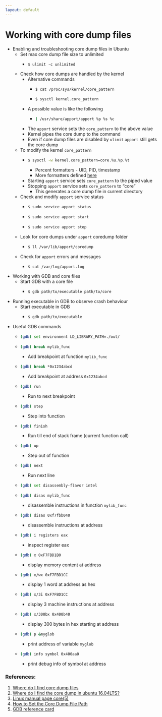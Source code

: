 ```yaml
---
layout: default
---
```

# Working with core dump files

- Enabling and troubleshooting core dump files in Ubuntu
  - Set max core dump file size to unlimited
    - ```
      $ ulimit -c unlimited
      ```
  - Check how core dumps are handled by the kernel
    - Alternative commands
      - ```bash
        $ cat /proc/sys/kernel/core_pattern
        ```
      - ```bash
        $ sysctl kernel.core_pattern
        ```
    - A possible value is like the following
      - ```bash
        | /usr/share/apport/apport %p %s %c
        ```
    - The `apport` service sets the `core_pattern` to the above value
    - Kernel pipes the core dump to the command
    - Even if core dump files are disabled by `ulimit` `apport` still gets the core dump
  - To modify the kernel `core_pattern`
    - ```bash
      $ sysctl -w kernel.core_pattern=core.%u.%p.%t
      ```
      - Percent formatters - UID, PID, timestamp
      - More formatters defined [here](https://man7.org/linux/man-pages/man5/core.5.html)
    - Starting `apport` service sets `core_pattern` to the piped value
    - Stopping `apport` service sets `core_pattern` to “core”
      - This generates a core dump file in current directory
  - Check and modify `apport` service status
    - ```bash
      $ sudo service apport status
      ```
    - ```bash
      $ sudo service apport start
      ```
    - ```bash
      $ sudo service apport stop
      ```
  - Look for core dumps under `apport` coredump folder
    - ```bash
      $ ll /var/lib/apport/coredump
      ```
  - Check for `apport` errors and messages
    - ```bash
      $ cat /var/log/apport.log
      ```
- Working with GDB and core files
  - Start GDB with a core file
    - ```bash
      $ gdb path/to/executable path/to/core
      ```
- Running executable in GDB to observe crash behaviour
  - Start executable in GDB
    - ```bash
      $ gdb path/to/executable
      ```
- Useful GDB commands
  - ```bash
    (gdb) set environment LD_LIBRARY_PATH=./out/
    ```
  - ```bash
    (gdb) break mylib_func
    ```
    - Add breakpoint at function `mylib_func`
  - ```bash
    (gdb) break *0x1234abcd
    ```
    - Add breakpoint at address `0x1234abcd`
  - ```bash
    (gdb) run
    ```
    - Run to next breakpoint 
  - ```bash
    (gdb) step
    ```
    - Step into function
  - ```bash
    (gdb) finish
    ```
    - Run till end of stack frame (current function call)
  - ```bash
    (gdb) up
    ```
    - Step out of function
  - ```bash
    (gdb) next
    ```
    - Run next line
  - ```bash
    (gdb) set disassembly-flavor intel
    ```
  - ```bash
    (gdb) disas mylib_func
    ```
    - disassemble instructions in function `mylib_func`
  - ```bash
    (gdb) disas 0xf7fbb040
    ```
    - disassemble instructions at address
  - ```bash
    (gdb) i registers eax 
    ```
    - inspect register eax
  - ```bash
    (gdb) x 0xF7FBD1B0
    ```
    - display memory content at address
  - ```bash
    (gdb) x/wx 0xF7FBD1CC
    ```
    - display 1 word at address as hex
  - ```bash
    (gdb) x/3i 0xF7FBD1CC
    ```
    - display 3 machine instructions at address
  - ```bash
    (gdb) x/300bx 0x400b40
    ```
    - display 300 bytes in hex starting at address
  - ```bash
    (gdb) p &myglob
    ```
    - print address of variable `myglob`
  - ```bash
    (gdb) info symbol 0x400aa0
    ```
    - print debug info of symbol at address 



### References:

1. [Where do I find core dump files](https://askubuntu.com/questions/1349047/where-do-i-find-core-dump-files-and-how-do-i-view-and-analyze-the-backtrace-st)
1. [Where do I find the core dump in ubuntu 16.04LTS?](https://askubuntu.com/questions/966407/where-do-i-find-the-core-dump-in-ubuntu-16-04lts)
1. [Linux manual page core(5)](https://man7.org/linux/man-pages/man5/core.5.html)
1. [How to Set the Core Dump File Path](https://www.baeldung.com/linux/core-dumps-path-set)
1. [GDB reference card](https://users.ece.utexas.edu/~adnan/gdb-refcard.pdf)
